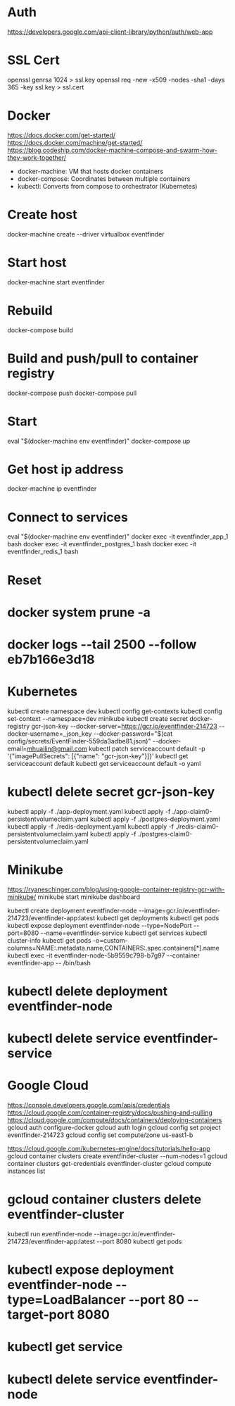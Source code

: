 # Auth
https://developers.google.com/api-client-library/python/auth/web-app

# SSL Cert
openssl genrsa 1024 > ssl.key
openssl req -new -x509 -nodes -sha1 -days 365 -key ssl.key > ssl.cert

# Docker
https://docs.docker.com/get-started/
https://docs.docker.com/machine/get-started/
https://blog.codeship.com/docker-machine-compose-and-swarm-how-they-work-together/
* docker-machine: VM that hosts docker containers
* docker-compose: Coordinates between multiple containers
* kubectl: Converts from compose to orchestrator (Kubernetes)

# Create host
docker-machine create --driver virtualbox eventfinder

# Start host
docker-machine start eventfinder

# Rebuild
docker-compose build

# Build and push/pull to container registry
docker-compose push
docker-compose pull

# Start
eval "$(docker-machine env eventfinder)"
docker-compose up

# Get host ip address
docker-machine ip eventfinder

# Connect to services
eval "$(docker-machine env eventfinder)"
docker exec -it eventfinder_app_1 bash
docker exec -it eventfinder_postgres_1 bash
docker exec -it eventfinder_redis_1 bash

# Reset
# docker system prune -a

# docker logs --tail 2500 --follow eb7b166e3d18

# Kubernetes
kubectl create namespace dev
kubectl config get-contexts
kubectl config set-context --namespace=dev minikube
kubectl create secret docker-registry gcr-json-key --docker-server=https://gcr.io/eventfinder-214723 --docker-username=_json_key --docker-password="$(cat config/secrets/EventFinder-559da3adbe81.json)" --docker-email=mhuailin@gmail.com
kubectl patch serviceaccount default -p '{"imagePullSecrets": [{"name": "gcr-json-key"}]}'
kubectl get serviceaccount default
kubectl get serviceaccount default -o yaml
# kubectl delete secret gcr-json-key

kubectl apply -f ./app-deployment.yaml
kubectl apply -f ./app-claim0-persistentvolumeclaim.yaml
kubectl apply -f ./postgres-deployment.yaml
kubectl apply -f ./redis-deployment.yaml
kubectl apply -f ./redis-claim0-persistentvolumeclaim.yaml
kubectl apply -f ./postgres-claim0-persistentvolumeclaim.yaml

# Minikube
https://ryaneschinger.com/blog/using-google-container-registry-gcr-with-minikube/
minikube start
minikube dashboard

kubectl create deployment eventfinder-node --image=gcr.io/eventfinder-214723/eventfinder-app:latest
kubectl get deployments
kubectl get pods
kubectl expose deployment eventfinder-node --type=NodePort --port=8080 --name=eventfinder-service
kubectl get services
kubectl cluster-info
kubectl get pods -o=custom-columns=NAME:.metadata.name,CONTAINERS:.spec.containers[*].name
kubectl exec -it eventfinder-node-5b9559c798-b7g97 --container eventfinder-app -- /bin/bash
# kubectl delete deployment eventfinder-node
# kubectl delete service eventfinder-service

# Google Cloud
https://console.developers.google.com/apis/credentials
https://cloud.google.com/container-registry/docs/pushing-and-pulling
https://cloud.google.com/compute/docs/containers/deploying-containers
gcloud auth configure-docker
gcloud auth login
gcloud config set project eventfinder-214723
gcloud config set compute/zone us-east1-b

https://cloud.google.com/kubernetes-engine/docs/tutorials/hello-app
gcloud container clusters create eventfinder-cluster --num-nodes=1
gcloud container clusters get-credentials eventfinder-cluster
gcloud compute instances list
# gcloud container clusters delete eventfinder-cluster

kubectl run eventfinder-node --image=gcr.io/eventfinder-214723/eventfinder-app:latest --port 8080
kubectl get pods
# kubectl expose deployment eventfinder-node --type=LoadBalancer --port 80 --target-port 8080
# kubectl get service
# kubectl delete service eventfinder-node